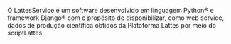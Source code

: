 O LattesService é um software desenvolvido em linguagem Python® e framework Django® com o propósito de disponibilizar, como web service, dados de produção científica obtidos da Plataforma Lattes por meio do scriptLattes.
